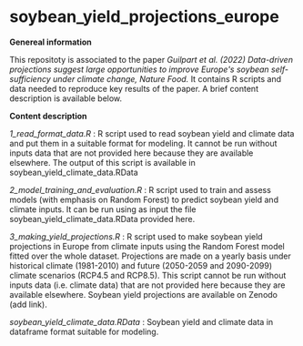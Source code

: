 # soybean_yield_projections_europe

**Genereal information**

This repositoty is associated to the paper _Guilpart et al. (2022) Data-driven projections suggest large opportunities to improve Europe's soybean self-sufficiency under climate change, Nature Food._ It contains R scripts and data needed to reproduce key results of the paper. A brief content description is available below.

**Content description**

_1_read_format_data.R_ : R script used to read soybean yield and climate data and put them in a suitable format for modeling. It cannot be run without inputs data that are not provided here because they are available elsewhere. The output of this script is available in soybean_yield_climate_data.RData

_2_model_training_and_evaluation.R_ : R script used to train and assess models (with emphasis on Random Forest) to predict soybean yield and climate inputs. It can be run using as input the file soybean_yield_climate_data.RData provided here.

_3_making_yield_projections.R_ : R script used to make soybean yield projections in Europe from climate inputs using the Random Forest model fitted over the whole dataset. Projections are made on a yearly basis under historical climate (1981-2010) and future (2050-2059 and 2090-2099) climate scenarios (RCP4.5 and RCP8.5). This script cannot be run without inputs data (i.e. climate data) that are not provided here because they are available elsewhere. Soybean yield projections are available on Zenodo (add link).

_soybean_yield_climate_data.RData_ : Soybean yield and climate data in dataframe format suitable for modeling.






